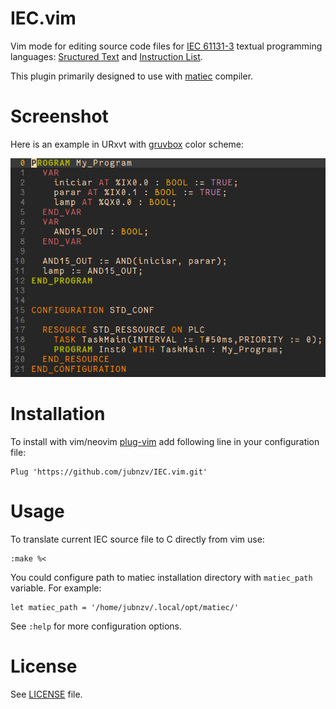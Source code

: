 # IEC.vim

Vim mode for editing source code files for [IEC 61131-3](https://en.wikipedia.org/wiki/IEC_61131-3) textual programming languages: [Sructured Text](https://en.wikipedia.org/wiki/Structured_text) and [Instruction List](https://en.wikipedia.org/wiki/Instruction_list).

This plugin primarily designed to use with [matiec](https://github.com/sm1820/matiec) compiler.

# Screenshot

Here is an example in URxvt with [gruvbox](https://github.com/morhetz/gruvbox) color scheme:

![Screenshot](screenshot.png)

# Installation

To install with vim/neovim [plug-vim](https://github.com/junegunn/vim-plug) add following line in your configuration file:

```
Plug 'https://github.com/jubnzv/IEC.vim.git'
```

# Usage

To translate current IEC source file to C directly from vim use:
```
:make %<
```

You could configure path to matiec installation directory with `matiec_path` variable. For example:
```
let matiec_path = '/home/jubnzv/.local/opt/matiec/'
```

See `:help` for more configuration options.

# License

See [LICENSE](LICENSE) file.
